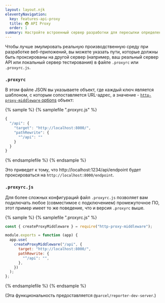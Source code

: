 ```yaml
---
layout: layout.njk
eleventyNavigation:
  key: features-api-proxy
  title: 🚇 API Proxy
  order: 1
summary: Настройте встроенный сервер разработки для пересылки определенных путей на другой сервер
---
```


Чтобы лучше эмулировать реальную производственную среду при разработке веб-приложений, вы можете указать пути, которые должны быть проксированы на другой сервер (например, ваш реальный сервер API или локальный сервер тестирования) в файле `.proxyrc` или `.proxyrc.js`.

### `.proxyrc`

В этом файле JSON вы указываете объект, где каждый ключ является шаблоном, с которым сопоставляется URL-адрес, а значение - [`http-proxy-middleware` options](https://github.com/chimurai/http-proxy-middleware#options) объект:

{% sample %}
{% samplefile ".proxyrc.js" %}

```js
{
  "/api": {
    "target": "http://localhost:8000/",
    "pathRewrite": {
      "^/api": ""
    }
  }
}

```

{% endsamplefile %}
{% endsample %}

Это приведет к тому, что http://localhost:1234/api/endpoint будет проксироваться на `http://localhost:8000/endpoint`.

### `.proxyrc.js`

Для более сложных конфигураций файл `.proxyrc.js` позволяет вам подключать любое (совместимое с подключением) промежуточное ПО, этот пример имеет то же поведение, что и версия `.proxyrc` выше.

{% sample %}
{% samplefile ".proxyrc.js" %}

```js
const { createProxyMiddleware } = require("http-proxy-middleware");

module.exports = function (app) {
  app.use(
    createProxyMiddleware("/api", {
      target: "http://localhost:8000/",
      pathRewrite: {
        "^/api": "",
      },
    })
  );
};
```

{% endsamplefile %}
{% endsample %}

(Эта функциональность предоставляется `@parcel/reporter-dev-server`.)
